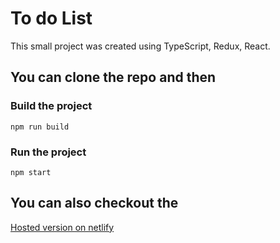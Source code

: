 # To do List
This small project was created using TypeScript, Redux, React.<br/>


## You can clone the repo and then
### Build  the project
`npm run build`
### Run the project
`npm start`
## You can also checkout the
[Hosted version on netlify](https://happy-jepsen-68be17.netlify.app/)
